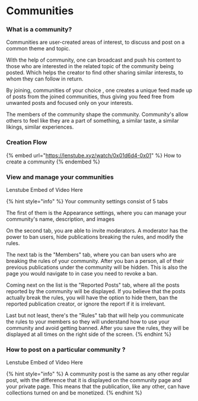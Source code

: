 # Communities

### What is a community?

Communities are user-created areas of interest, to discuss and post on a common theme and topic.

With the help of community, one can broadcast and push his content to those who are interested in the related topic of the community being posted. Which helps the creator to find other sharing similar interests, to whom they can follow in return.

By joining, communities of your choice , one creates a unique feed made up of posts from the joined communities, thus giving you feed free from unwanted posts and focused only on your interests.

The members of the community shape the community. Community's allow others to feel like they are a part of something, a similar taste, a similar likings, similar experiences.

### Creation Flow

{% embed url="https://lenstube.xyz/watch/0x01d6d4-0x01" %}
How to create a community
{% endembed %}

### View and manage your communities

Lenstube Embed of Video Here

{% hint style="info" %}
Your community settings consist of 5 tabs

The first of them is the Appearance settings, where you can manage your community's name, description, and images

On the second tab, you are able to invite moderators. A moderator has the power to ban users, hide publications breaking the rules, and modify the rules.

The next tab is the "Members" tab, where you can ban users who are breaking the rules of your community. After you ban a person, all of their previous publications under the community will be hidden. This is also the page you would navigate to in case you need to revoke a ban.

Coming next on the list is the "Reported Posts" tab, where all the posts reported by the community will be displayed. If you believe that the posts actually break the rules, you will have the option to hide them, ban the reported publication creator, or ignore the report if it is irrelevant.

Last but not least, there's the "Rules" tab that will help you communicate the rules to your members so they will understand how to use your community and avoid getting banned. After you save the rules, they will be displayed at all times on the right side of the screen.
{% endhint %}

### How to post on a particular community ?

Lenstube Embed of Video Here

{% hint style="info" %}
A community post is the same as any other regular post, with the difference that it is displayed on the community page and your private page. This means that the publication, like any other, can have collections turned on and be monetized.
{% endhint %}
